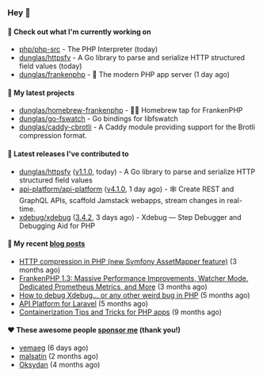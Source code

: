 ### Hey 👋

#### 👷 Check out what I'm currently working on

- [php/php-src](https://github.com/php/php-src) - The PHP Interpreter (today)
- [dunglas/httpsfv](https://github.com/dunglas/httpsfv) - A Go library to parse and serialize HTTP structured field values (today)
- [dunglas/frankenphp](https://github.com/dunglas/frankenphp) - 🧟 The modern PHP app server (1 day ago)

#### 🌱 My latest projects

- [dunglas/homebrew-frankenphp](https://github.com/dunglas/homebrew-frankenphp) - 🍺🧟 Homebrew tap for FrankenPHP
- [dunglas/go-fswatch](https://github.com/dunglas/go-fswatch) - Go bindings for libfswatch
- [dunglas/caddy-cbrotli](https://github.com/dunglas/caddy-cbrotli) - A Caddy module providing support for the Brotli compression format.

#### 🔭 Latest releases I've contributed to

- [dunglas/httpsfv](https://github.com/dunglas/httpsfv) ([v1.1.0](https://github.com/dunglas/httpsfv/releases/tag/v1.1.0), today) - A Go library to parse and serialize HTTP structured field values
- [api-platform/api-platform](https://github.com/api-platform/api-platform) ([v4.1.0](https://github.com/api-platform/api-platform/releases/tag/v4.1.0), 1 day ago) - 🕸️ Create REST and GraphQL APIs, scaffold Jamstack webapps, stream changes in real-time.
- [xdebug/xdebug](https://github.com/xdebug/xdebug) ([3.4.2](https://github.com/xdebug/xdebug/releases/tag/3.4.2), 3 days ago) - Xdebug — Step Debugger and Debugging Aid for PHP

#### 📜 My recent [blog posts](https://dunglas.fr)

- [HTTP compression in PHP (new Symfony AssetMapper feature)](https://dunglas.dev/2024/12/http-compression-in-php-new-symfony-assetmapper-feature/) (3 months ago)
- [FrankenPHP 1.3: Massive Performance Improvements, Watcher Mode, Dedicated Prometheus Metrics, and More](https://dunglas.dev/2024/11/frankenphp-1-3-massive-performance-improvements-watcher-mode-dedicated-prometheus-metrics-and-more/) (3 months ago)
- [How to debug Xdebug… or any other weird bug in PHP](https://dunglas.dev/2024/10/how-to-debug-xdebug-or-any-other-weird-bug-in-php/) (5 months ago)
- [API Platform for Laravel](https://dunglas.dev/2024/09/api-platform-for-laravel/) (5 months ago)
- [Containerization Tips and Tricks for PHP apps](https://dunglas.dev/2024/05/containerization-tips-and-tricks-for-php-apps/) (9 months ago)

#### ❤️ These awesome people [sponsor me](https://github.com/sponsors/dunglas) (thank you!)

- [vemaeg](https://github.com/vemaeg) (6 days ago)
- [malsatin](https://github.com/malsatin) (2 months ago)
- [Oksydan](https://github.com/Oksydan) (4 months ago)
